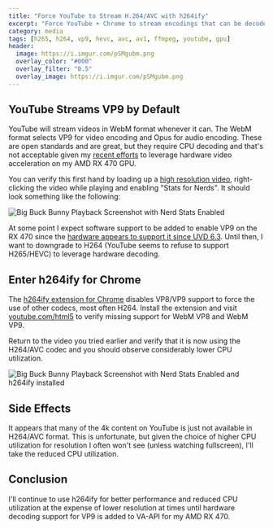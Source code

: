 ```yaml
---
title: "Force YouTube to Stream H.264/AVC with h264ify"
excerpt: "Force YouTube + Chrome to stream encodings that can be decoded by my Radeon RX 470"
category: media
tags: [h265, h264, vp9, hevc, avc, av1, ffmpeg, youtube, gpu]
header:
  image: https://i.imgur.com/pSMgubm.png
  overlay_color: "#000"
  overlay_filter: "0.5"
  overlay_image: https://i.imgur.com/pSMgubm.png
---
```


## YouTube Streams VP9 by Default

YouTube will stream videos in WebM format whenever it can.  The WebM format selects VP9 for video encoding and Opus for audio encoding.  These are open standards and are great, but they require CPU decoding and that's not acceptable given my [recent efforts](/media/video-acceleration-with-vp9-and-h265/) to leverage hardware video acceleration on my AMD RX 470 GPU.

You can verify this first hand by loading up a [high resolution video](https://www.youtube.com/watch?v=aqz-KE-bpKQ&index=10&list=PL6B3937A5D230E335), right-clicking the video while playing and enabling "Stats for Nerds".  It should look something like the following:

![Big Buck Bunny Playback Screenshot with Nerd Stats Enabled](https://i.imgur.com/4a7rVis.png)

At some point I expect software support to be added to enable VP9 on the RX 470 since the [hardware appears to support it since UVD 6.3](https://en.wikipedia.org/wiki/Unified_Video_Decoder#UVD_6).  Until then, I want to downgrade to H264 (YouTube seems to refuse to support H265/HEVC) to leverage hardware decoding.

## Enter h264ify for Chrome

The [h264ify extension for Chrome](https://github.com/erkserkserks/h264ify) disables VP8/VP9 support to force the use of other codecs, most often H264.  Install the extension and visit [youtube.com/html5](https://youtube.com/html5) to verify missing support for WebM VP8 and WebM VP9.

Return to the video you tried earlier and verify that it is now using the H264/AVC codec and you should observe considerably lower CPU utilization.

![Big Buck Bunny Playback Screenshot with Nerd Stats Enabled and h264ify installed](https://i.imgur.com/yI8m0Xp.png)

## Side Effects

It appears that many of the 4k content on YouTube is just not available in H264/AVC format.  This is unfortunate, but given the choice of higher CPU utilization for resolution I often won't see (unless watching fullscreen), I'll take the reduced CPU utilization.

## Conclusion

I'll continue to use h264ify for better performance and reduced CPU utilization at the expense of lower resolution at times until hardware decoding support for VP9 is added to VA-API for my AMD RX 470.
